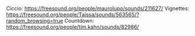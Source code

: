 Ciccio: https://freesound.org/people/maurolupo/sounds/211627/
Vignettes: https://freesound.org/people/Taissa/sounds/563565/?random_browsing=true
Countdown: https://freesound.org/people/tim.kahn/sounds/82986/
